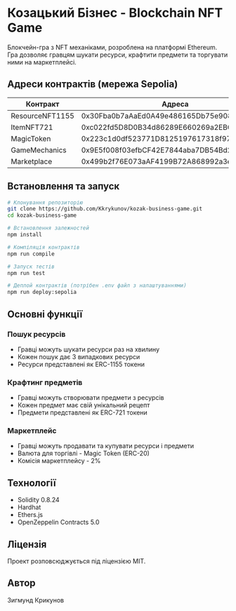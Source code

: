 # Козацький Бізнес - Blockchain NFT Game

Блокчейн-гра з NFT механіками, розроблена на платформі Ethereum. Гра дозволяє гравцям шукати ресурси, крафтити предмети та торгувати ними на маркетплейсі.

## Адреси контрактів (мережа Sepolia)

| Контракт | Адреса | Etherscan |
|----------|--------|-----------|
| ResourceNFT1155 | 0x30Fba0b7aAaEd0A49e486165Db75e908817b0B0D | [Переглянути](https://sepolia.etherscan.io/address/0x30Fba0b7aAaEd0A49e486165Db75e908817b0B0D#code) |
| ItemNFT721 | 0xc022fd5D8D0B34d86289E660269a2EBCFD1B5781 | [Переглянути](https://sepolia.etherscan.io/address/0xc022fd5D8D0B34d86289E660269a2EBCFD1B5781#code) |
| MagicToken | 0x223c1d0df523771D8125197617318f97Dd913C51 | [Переглянути](https://sepolia.etherscan.io/address/0x223c1d0df523771D8125197617318f97Dd913C51#code) |
| GameMechanics | 0x9E5f008f03efbCF42E7844aba7DB54Bd2998Da8B | [Переглянути](https://sepolia.etherscan.io/address/0x9E5f008f03efbCF42E7844aba7DB54Bd2998Da8B#code) |
| Marketplace | 0x499b2f76E073aAF4199B72A868992a3e29f79096 | [Переглянути](https://sepolia.etherscan.io/address/0x499b2f76E073aAF4199B72A868992a3e29f79096#code) |

## Встановлення та запуск

```bash
# Клонування репозиторію
git clone https://github.com/Kkrykunov/kozak-business-game.git
cd kozak-business-game

# Встановлення залежностей
npm install

# Компіляція контрактів
npm run compile

# Запуск тестів
npm run test

# Деплой контрактів (потрібен .env файл з налаштуваннями)
npm run deploy:sepolia
```

## Основні функції

### Пошук ресурсів
- Гравці можуть шукати ресурси раз на хвилину
- Кожен пошук дає 3 випадкових ресурси
- Ресурси представлені як ERC-1155 токени

### Крафтинг предметів
- Гравці можуть створювати предмети з ресурсів
- Кожен предмет має свій унікальний рецепт
- Предмети представлені як ERC-721 токени

### Маркетплейс
- Гравці можуть продавати та купувати ресурси і предмети
- Валюта для торгівлі - Magic Token (ERC-20)
- Комісія маркетплейсу - 2%

## Технології
- Solidity 0.8.24
- Hardhat
- Ethers.js
- OpenZeppelin Contracts 5.0

## Ліцензія
Проект розповсюджується під ліцензією MIT.

## Автор
Зигмунд Крикунов